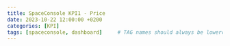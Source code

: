 ```yaml
---
title: SpaceConsole KPI1 - Price
date: 2023-10-22 12:00:00 +0200
categories: [KPI]
tags: [spaceconsole, dashboard]     # TAG names should always be lowercase
---
```


